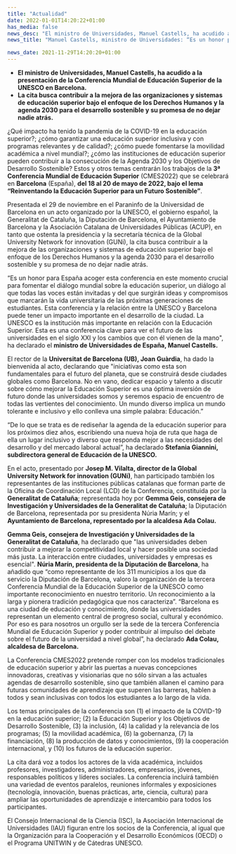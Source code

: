 ```yaml
---
title: "Actualidad"   
date: 2022-01-01T14:20:22+01:00
has_media: false
news_desc: "El ministro de Universidades, Manuel Castells, ha acudido a la presentación de la Conferencia Mundial de Educación Superior de la UNESCO en Barcelona. La cita busca contribuir a la mejora de las organizaciones y sistemas de educación superior bajo el enfoque de los Derechos Humanos y la agenda 2030 para el desarrollo sostenible y su promesa de no dejar nadie atrás."
news_title: "Manuel Castells, ministro de Universidades: “Es un honor para España acoger la Conferencia Mundial de Educación Superior de la UNESCO”."

news_date: 2021-11-29T14:20:20+01:00
---
```

<ul>
<li><b>El ministro de Universidades, Manuel Castells, ha acudido a la presentación de la Conferencia Mundial de Educación Superior de la UNESCO en Barcelona.</b>

<li><b>La cita busca contribuir a la mejora de las organizaciones y sistemas de educación superior bajo el enfoque de los Derechos Humanos y la agenda 2030 para el desarrollo sostenible y su promesa de no dejar nadie atrás.</b>
</ul>

¿Qué impacto ha tenido la pandemia de la COVID-19 en la educación superior?; ¿cómo garantizar una educación superior inclusiva y con programas relevantes y de calidad?; ¿cómo puede fomentarse la movilidad académica a nivel mundial?; ¿cómo las instituciones de educación superior pueden contribuir a la consecución de la Agenda 2030 y los Objetivos de Desarrollo Sostenible? Estos y otros temas centrarán los trabajos de la <b>3ª Conferencia Mundial de Educación Superior</b> (CMES2022) que se celebrará en <b>Barcelona</b> (España), <b>del 18 al 20 de mayo de 2022, bajo el lema “Reinventando la Educación Superior para un Futuro Sostenible”</b>.

Presentada el 29 de noviembre en el Paraninfo de la Universidad de Barcelona en un acto organizado por la UNESCO, el gobierno español, la Generalitat de Cataluña, la Diputación de Barcelona, el Ayuntamiento de Barcelona y la Asociación Catalana de Universidades Públicas (ACUP), en tanto que ostenta la presidencia y la secretaría técnica de la Global University Network for innovation (GUNi), la cita busca contribuir a la mejora de las organizaciones y sistemas de educación superior bajo el enfoque de los Derechos Humanos y la agenda 2030 para el desarrollo sostenible y su promesa de no dejar nadie atrás.

“Es un honor para España acoger esta conferencia en este momento crucial para fomentar el diálogo mundial sobre la educación superior, un diálogo al que todas las voces están invitadas y del que surgirán ideas y compromisos que marcarán la vida universitaria de las próximas generaciones de estudiantes. Esta conferencia y la relación entre la UNESCO y Barcelona puede tener un impacto importante en el desarrollo de la ciudad. La UNESCO es la institución más importante en relación con la Educación Superior. Esta es una conferencia clave para ver el futuro de las universidades en el siglo XXI y los cambios que con él vienen de la mano", ha declarado el <b>ministro de Universidades de España, Manuel Castells.</b>

El rector de la <b>Universitat de Barcelona (UB), Joan Guàrdia</b>, ha dado la bienvenida al acto, declarando que "iniciativas como esta son fundamentales para el futuro del planeta, que se construirá desde ciudades globales como Barcelona. No en vano, dedicar espacio y talento a discutir sobre cómo mejorar la Educación Superior es una óptima inversión de futuro donde las universidades somos y seremos espacio de encuentro de todas las vertientes del conocimiento. Un mundo diverso implica un mundo tolerante e inclusivo y ello conlleva una simple palabra: Educación.”

“De lo que se trata es de rediseñar la agenda de la educación superior para los próximos diez años, escribiendo una nueva hoja de ruta que haga de ella un lugar inclusivo y diverso que responda mejor a las necesidades del desarrollo y del mercado laboral actual”, ha declarado <b>Stefania Giannini, subdirectora general de Educación de la UNESCO.</b>

En el acto, presentado por <b>Josep M. Vilalta, director de la Global University Network for innovation (GUNi)</b>, han participado también los representantes de las instituciones públicas catalanas que forman parte de la Oficina de Coordinación Local (LCD) de la Conferencia, constituida por la <b>Generalitat de Cataluña</b>; representada hoy por <b>Gemma Geis, consejera de Investigación y Universidades de la Generalitat de Cataluña</b>; la Diputación de Barcelona, representada por su presidenta Núria Marín; y el <b>Ayuntamiento de Barcelona, representado por la alcaldesa Ada Colau.</b>

<b>Gemma Geis, consejera de Investigación y Universidades de la Generalitat de Cataluña</b>, ha declarado que "las universidades deben contribuir a mejorar la competitividad local y hacer posible una sociedad más justa. La interacción entre ciudades, universidades y empresas es esencial". <b>Núria Marín, presidenta de la Diputación de Barcelona</b>, ha añadido que “como representante de los 311 municipios a los que da servicio la Diputación de Barcelona, valoro la organización de la tercera Conferencia Mundial de la Educación Superior de la UNESCO como importante reconocimiento en nuestro territorio. Un reconocimiento a la larga y pionera tradición pedagógica que nos caracteriza”. “Barcelona es una ciudad de educación y conocimiento, donde las universidades representan un elemento central de progreso social, cultural y económico. Por eso es para nosotros un orgullo ser la sede de la tercera Conferencia Mundial de Educación Superior y poder contribuir al impulso del debate sobre el futuro de la universidad a nivel global”, ha declarado <b>Ada Colau, alcaldesa de Barcelona.</b>

La Conferencia CMES2022 pretende romper con los modelos tradicionales de educación superior y abrir las puertas a nuevas concepciones innovadoras, creativas y visionarias que no sólo sirvan a las actuales agendas de desarrollo sostenible, sino que también allanen el camino para futuras comunidades de aprendizaje que superen las barreras, hablen a todos y sean inclusivas con todos los estudiantes a lo largo de la vida.

Los temas principales de la conferencia son (1) el impacto de la COVID-19 en la educación superior; (2) la Educación Superior y los Objetivos de Desarrollo Sostenible, (3) la inclusión, (4) la calidad y la relevancia de los programas; (5) la movilidad académica, (6) la gobernanza, (7) la financiación, (8) la producción de datos y conocimientos, (9) la cooperación internacional, y (10) los futuros de la educación superior.

La cita dará voz a todos los actores de la vida académica, incluidos profesores, investigadores, administradores, empresarios, jóvenes, responsables políticos y líderes sociales. La conferencia incluirá también una variedad de eventos paralelos, reuniones informales y exposiciones (tecnología, innovación, buenas prácticas, arte, ciencia, cultura) para ampliar las oportunidades de aprendizaje e intercambio para todos los participantes.

El Consejo Internacional de la Ciencia (ISC), la Asociación Internacional de Universidades (IAU) figuran entre los socios de la Conferencia, al igual que la Organización para la Cooperación y el Desarrollo Económicos (OECD) o el Programa UNITWIN y de Cátedras UNESCO.
